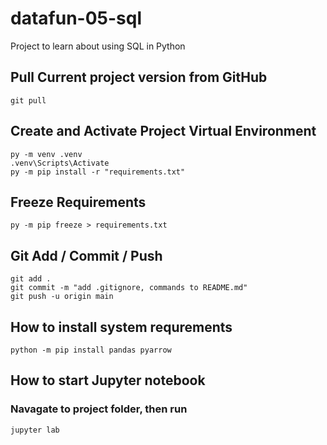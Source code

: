 # datafun-05-sql

Project to learn about using SQL in Python

## Pull Current project version from GitHub

```shell
git pull
```

## Create and Activate Project Virtual Environment

```shell
py -m venv .venv
.venv\Scripts\Activate
py -m pip install -r "requirements.txt"
```

## Freeze Requirements

```shell
py -m pip freeze > requirements.txt
```

## Git Add / Commit / Push

```shell
git add .
git commit -m "add .gitignore, commands to README.md"
git push -u origin main
```

## How to install system requrements

```shell
python -m pip install pandas pyarrow 
```

## How to start Jupyter notebook

### Navagate to project folder, then run

```shell
jupyter lab
```
